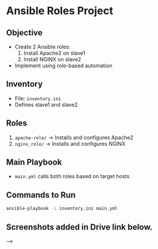 # Ansible Roles Project

## Objective
- Create 2 Ansible roles:
  1. Install Apache2 on slave1
  2. Install NGINX on slave2
- Implement using role-based automation

## Inventory
- File: `inventory.ini`  
- Defines slave1 and slave2

## Roles
1. `apache-role/` → Installs and configures Apache2
2. `nginx_role/` → Installs and configures NGINX

## Main Playbook
- `main.yml` calls both roles based on target hosts

## Commands to Run
```bash
ansible-playbook -i inventory.ini main.yml
```
## Screenshots added in Drive link below.
--> 

